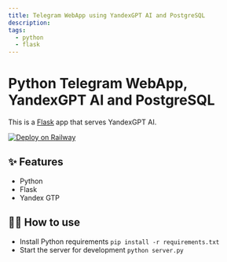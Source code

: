```yaml
---
title: Telegram WebApp using YandexGPT AI and PostgreSQL
description: 
tags:
  - python
  - flask
---
```


# Python Telegram WebApp, YandexGPT AI and PostgreSQL

This is a [Flask](https://flask.palletsprojects.com/en/1.1.x/) app that serves YandexGPT AI.

[![Deploy on Railway](https://railway.app/button.svg)](https://railway.app/new/template/-izhsc_PGdt)

## ✨ Features

- Python
- Flask
- Yandex GTP

## 💁‍♀️ How to use

- Install Python requirements `pip install -r requirements.txt`
- Start the server for development `python server.py`
